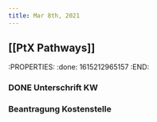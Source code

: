 ```yaml
---
title: Mar 8th, 2021
---
```


## [[PtX Pathways]] 
:PROPERTIES:
:done: 1615212965157
:END:
### DONE Unterschrift KW
### Beantragung Kostenstelle
####
